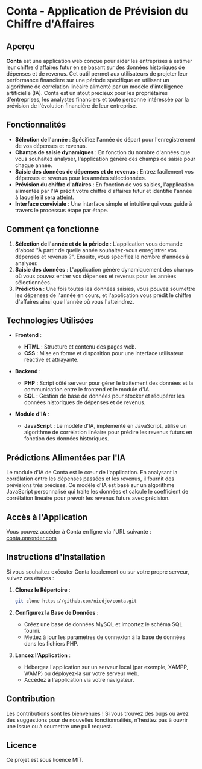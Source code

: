 # Conta - Application de Prévision du Chiffre d'Affaires

## Aperçu

**Conta** est une application web conçue pour aider les entreprises à estimer leur chiffre d'affaires futur en se basant sur des données historiques de dépenses et de revenus. Cet outil permet aux utilisateurs de projeter leur performance financière sur une période spécifique en utilisant un algorithme de corrélation linéaire alimenté par un modèle d'intelligence artificielle (IA). Conta est un atout précieux pour les propriétaires d'entreprises, les analystes financiers et toute personne intéressée par la prévision de l'évolution financière de leur entreprise.

## Fonctionnalités

- **Sélection de l'année** : Spécifiez l'année de départ pour l'enregistrement de vos dépenses et revenus.
- **Champs de saisie dynamiques** : En fonction du nombre d'années que vous souhaitez analyser, l'application génère des champs de saisie pour chaque année.
- **Saisie des données de dépenses et de revenus** : Entrez facilement vos dépenses et revenus pour les années sélectionnées.
- **Prévision du chiffre d'affaires** : En fonction de vos saisies, l'application alimentée par l'IA prédit votre chiffre d'affaires futur et identifie l'année à laquelle il sera atteint.
- **Interface conviviale** : Une interface simple et intuitive qui vous guide à travers le processus étape par étape.

## Comment ça fonctionne

1. **Sélection de l'année et de la période** : L'application vous demande d'abord "À partir de quelle année souhaitez-vous enregistrer vos dépenses et revenus ?". Ensuite, vous spécifiez le nombre d'années à analyser.
2. **Saisie des données** : L'application génère dynamiquement des champs où vous pouvez entrer vos dépenses et revenus pour les années sélectionnées.
3. **Prédiction** : Une fois toutes les données saisies, vous pouvez soumettre les dépenses de l'année en cours, et l'application vous prédit le chiffre d'affaires ainsi que l'année où vous l'atteindrez.

## Technologies Utilisées

- **Frontend** :
  - **HTML** : Structure et contenu des pages web.
  - **CSS** : Mise en forme et disposition pour une interface utilisateur réactive et attrayante.

- **Backend** :
  - **PHP** : Script côté serveur pour gérer le traitement des données et la communication entre le frontend et le module d'IA.
  - **SQL** : Gestion de base de données pour stocker et récupérer les données historiques de dépenses et de revenus.

- **Module d'IA** :
  - **JavaScript** : Le modèle d'IA, implémenté en JavaScript, utilise un algorithme de corrélation linéaire pour prédire les revenus futurs en fonction des données historiques.

## Prédictions Alimentées par l'IA

Le module d'IA de Conta est le cœur de l'application. En analysant la corrélation entre les dépenses passées et les revenus, il fournit des prévisions très précises. Ce modèle d'IA est basé sur un algorithme JavaScript personnalisé qui traite les données et calcule le coefficient de corrélation linéaire pour prévoir les revenus futurs avec précision.

## Accès à l'Application

Vous pouvez accéder à Conta en ligne via l'URL suivante : [conta.onrender.com](https://conta.onrender.com)

## Instructions d'Installation

Si vous souhaitez exécuter Conta localement ou sur votre propre serveur, suivez ces étapes :

1. **Clonez le Répertoire** :
   ```bash
   git clone https://github.com/niedjo/conta.git
   ```

2. **Configurez la Base de Données** :
   - Créez une base de données MySQL et importez le schéma SQL fourni.
   - Mettez à jour les paramètres de connexion à la base de données dans les fichiers PHP.

3. **Lancez l'Application** :
   - Hébergez l'application sur un serveur local (par exemple, XAMPP, WAMP) ou déployez-la sur votre serveur web.
   - Accédez à l'application via votre navigateur.

## Contribution

Les contributions sont les bienvenues ! Si vous trouvez des bugs ou avez des suggestions pour de nouvelles fonctionnalités, n'hésitez pas à ouvrir une issue ou à soumettre une pull request.

## Licence

Ce projet est sous licence MIT.